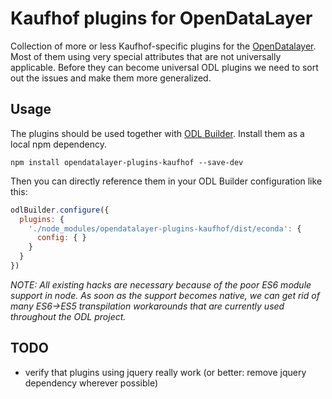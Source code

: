 # Kaufhof plugins for OpenDataLayer
Collection of more or less Kaufhof-specific plugins for the [OpenDatalayer](https://github.com/ryx/opendatalayer).
Most of them using very special attributes that are not universally applicable. Before they can become universal
ODL plugins we need to sort out the issues and make them more generalized.

## Usage
The plugins should be used together with [ODL Builder](https://github.com/ryx/opendatalayer). Install them as a local npm dependency.

    npm install opendatalayer-plugins-kaufhof --save-dev

Then you can directly reference them in your ODL Builder configuration like this:

```javascript
odlBuilder.configure({
  plugins: {
    './node_modules/opendatalayer-plugins-kaufhof/dist/econda': {
      config: { }
    }
  }
})
```

*NOTE: All existing hacks are necessary because of the poor ES6 module support in node. As soon as the support becomes native,
we can get rid of many ES6->ES5 transpilation workarounds that are currently used throughout the ODL project.*

## TODO
- verify that plugins using jquery really work (or better: remove jquery dependency wherever possible)
